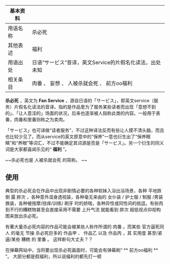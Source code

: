 |  **基本资料**  ||
|---|---|
|用语名称  |  杀必死   |
|其他表述  |  福利   |
|用语出处  |  日语“サービス”音译，英文Service的片假名化读法，出处未知   |
|相关条目  |  肉番  、  妄想  、  人被杀就会死  、  前方oo福利   |
  
**杀必死** ，英文为 **Fan Service**
，源自日语的「サービス」，即英文service（服务）片假名化读法的音译。指的是作品里为了服务某些读者而出现「意想不到的」、「让人意淫的」场面的状况，后来也逐渐被人指称此类的内容。一般用于表番，肉番和里番则称之为卖肉。

「サービス」也可译做“读者服务”，不过这种译法反而有些让人摸不清头脑，而且也比较少见了。而从service的英文原意中的“保养”一意也衍生出了“保养眼睛”和“养眼”等词汇，不过不能确定其词源是否是「サービス」。另一个衍生的同义词是大家都喜闻乐见的“
**福利** ”。

~~杀必死也是 人被杀就会死  的简称。 ~~

##  使用

典型的杀必死会在作品中出现非剧情必要的各种软妹入浴出浴场景，各种  平地跌倒  露  胖次  ，各种意外湿身透视装，各种毫无来由的  女仆装  /  护士服
/  制服  /男装换装，各种被按摩/挠痒/训练/  刷牙  时的娇喘，各种异性或同性间的挑逗。有些肉到不行的糟糕物甚至会直接采用不需要  上升气流
就能看到  胖次  超低视点仰视构图来放出杀必死。

有著大量杀必死内容的作品可能会被某些人称作所谓的  肉番  。而某些  官方逼死同人  的毫无  节操  杀必死巨多的  作品甲  、  作品乙  以及
作品丙  ，其  实用度  甚至/紧逼/某些  糟糕  的  里番  。  这样断句大丈夫？？

在弹幕网站中，当将要出现杀必死画面时，可能会有弹幕刷“ ** 前方oo福利  ** ”。  大部分都是假福利，所以说福利的都先打一顿


